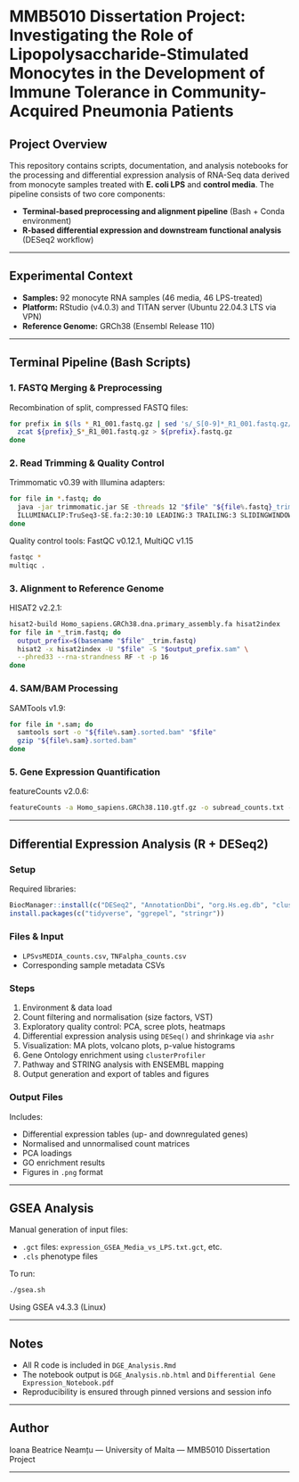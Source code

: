 # MMB5010 Dissertation Project: Investigating the Role of Lipopolysaccharide-Stimulated Monocytes in the Development of Immune Tolerance in Community-Acquired Pneumonia Patients

## Project Overview

This repository contains scripts, documentation, and analysis notebooks for the processing and differential expression analysis of RNA-Seq data derived from monocyte samples treated with **E. coli LPS** and **control media**. The pipeline consists of two core components:

* **Terminal-based preprocessing and alignment pipeline** (Bash + Conda environment)
* **R-based differential expression and downstream functional analysis** (DESeq2 workflow)

---

## Experimental Context

* **Samples:** 92 monocyte RNA samples (46 media, 46 LPS-treated)
* **Platform:** RStudio (v4.0.3) and TITAN server (Ubuntu 22.04.3 LTS via VPN)
* **Reference Genome:** GRCh38 (Ensembl Release 110)

---

## Terminal Pipeline (Bash Scripts)

### 1. FASTQ Merging & Preprocessing

Recombination of split, compressed FASTQ files:

```bash
for prefix in $(ls *_R1_001.fastq.gz | sed 's/_S[0-9]*_R1_001.fastq.gz//' | sort -u); do
  zcat ${prefix}_S*_R1_001.fastq.gz > ${prefix}.fastq.gz
done
```

### 2. Read Trimming & Quality Control

Trimmomatic v0.39 with Illumina adapters:

```bash
for file in *.fastq; do
  java -jar trimmomatic.jar SE -threads 12 "$file" "${file%.fastq}_trim.fastq" \
  ILLUMINACLIP:TruSeq3-SE.fa:2:30:10 LEADING:3 TRAILING:3 SLIDINGWINDOW:4:15 MINLEN:36
done
```

Quality control tools: FastQC v0.12.1, MultiQC v1.15

```bash
fastqc *
multiqc .
```

### 3. Alignment to Reference Genome

HISAT2 v2.2.1:

```bash
hisat2-build Homo_sapiens.GRCh38.dna.primary_assembly.fa hisat2index
for file in *_trim.fastq; do
  output_prefix=$(basename "$file" _trim.fastq)
  hisat2 -x hisat2index -U "$file" -S "$output_prefix.sam" \
  --phred33 --rna-strandness RF -t -p 16
done
```

### 4. SAM/BAM Processing

SAMTools v1.9:

```bash
for file in *.sam; do
  samtools sort -o "${file%.sam}.sorted.bam" "$file"
  gzip "${file%.sam}.sorted.bam"
done
```

### 5. Gene Expression Quantification

featureCounts v2.0.6:

```bash
featureCounts -a Homo_sapiens.GRCh38.110.gtf.gz -o subread_counts.txt -T 12 -g gene_id *.sorted.bam
```

---

## Differential Expression Analysis (R + DESeq2)

### Setup

Required libraries:

```r
BiocManager::install(c("DESeq2", "AnnotationDbi", "org.Hs.eg.db", "clusterProfiler", "EnhancedVolcano", "pheatmap"))
install.packages(c("tidyverse", "ggrepel", "stringr"))
```

### Files & Input

* `LPSvsMEDIA_counts.csv`, `TNFalpha_counts.csv`
* Corresponding sample metadata CSVs

### Steps

1. Environment & data load
2. Count filtering and normalisation (size factors, VST)
3. Exploratory quality control: PCA, scree plots, heatmaps
4. Differential expression analysis using `DESeq()` and shrinkage via `ashr`
5. Visualization: MA plots, volcano plots, p-value histograms
6. Gene Ontology enrichment using `clusterProfiler`
7. Pathway and STRING analysis with ENSEMBL mapping
8. Output generation and export of tables and figures

### Output Files

Includes:

* Differential expression tables (up- and downregulated genes)
* Normalised and unnormalised count matrices
* PCA loadings
* GO enrichment results
* Figures in `.png` format
  
---

## GSEA Analysis

Manual generation of input files:

* `.gct` files: `expression_GSEA_Media_vs_LPS.txt.gct`, etc.
* `.cls` phenotype files

To run:

```bash
./gsea.sh
```

Using GSEA v4.3.3 (Linux)

---

## Notes

* All R code is included in `DGE_Analysis.Rmd`
* The notebook output is `DGE_Analysis.nb.html` and `Differential Gene Expression_Notebook.pdf`
* Reproducibility is ensured through pinned versions and session info

---

## Author

Ioana Beatrice Neamțu — University of Malta — MMB5010 Dissertation Project

---
